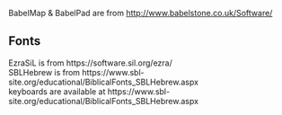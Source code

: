 BabelMap & BabelPad are from http://www.babelstone.co.uk/Software/ <br>
<h2> Fonts </h2>
EzraSiL is from https://software.sil.org/ezra/ <br>
SBLHebrew is from https://www.sbl-site.org/educational/BiblicalFonts_SBLHebrew.aspx <br>
keyboards are available at https://www.sbl-site.org/educational/BiblicalFonts_SBLHebrew.aspx
